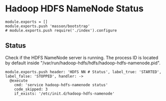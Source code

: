 
# Hadoop HDFS NameNode Status

    module.exports = []
    module.exports.push 'masson/bootstrap'
    # module.exports.push require('./index').configure

## Status

Check if the HDFS NameNode server is running. The process ID is located by default
inside "/var/run/hadoop-hdfs/hdfs/hadoop-hdfs-namenode.pid".

    module.exports.push header: 'HDFS NN # Status', label_true: 'STARTED', label_false: 'STOPPED', handler: ->
      @execute
        cmd: 'service hadoop-hdfs-namenode status'
        code_skipped: 3
        if_exists: '/etc/init.d/hadoop-hdfs-namenode'
